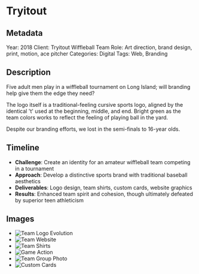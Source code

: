 # Tryitout

## Metadata
Year: 2018
Client: Tryitout Wiffleball Team
Role: Art direction, brand design, print, motion, ace pitcher
Categories: Digital
Tags: Web, Branding

## Description
Five adult men play in a wiffleball tournament on Long Island; will branding help give them the edge they need?

The logo itself is a traditional-feeling cursive sports logo, aligned by the identical 't' used at the beginning, middle, and end. Bright green as the team colors works to reflect the feeling of playing ball in the yard.

Despite our branding efforts, we lost in the semi-finals to 16-year olds.

## Timeline
- **Challenge**: Create an identity for an amateur wiffleball team competing in a tournament
- **Approach**: Develop a distinctive sports brand with traditional baseball aesthetics
- **Deliverables**: Logo design, team shirts, custom cards, website graphics
- **Results**: Enhanced team spirit and cohesion, though ultimately defeated by superior teen athleticism

## Images
- ![Team Logo Evolution](/images/tryitout/tryitout_05_logoevol-03.gif)
- ![Team Website](/images/tryitout/Tryitout_0_aniweb_4x3_v3.gif)
- ![Team Shirts](/images/tryitout/Tryitout_2_Shirt.jpg)
- ![Game Action](/images/tryitout/Tryitout_11_Game1.jpg)
- ![Team Group Photo](/images/tryitout/Tryitout_10_Groupshot2.jpg)
- ![Custom Cards](/images/tryitout/tryitout-10-cards-600x.jpg)
